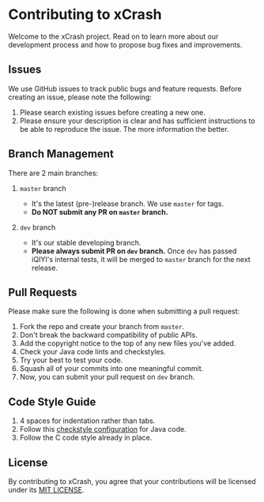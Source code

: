 # Contributing to xCrash

Welcome to the xCrash project. Read on to learn more about our development process and how to propose bug fixes and improvements.

## Issues

We use GitHub issues to track public bugs and feature requests. Before creating an issue, please note the following:

1. Please search existing issues before creating a new one.
2. Please ensure your description is clear and has sufficient instructions to be able to reproduce the issue. The more information the better.


## Branch Management

There are 2 main branches:

1. `master` branch

    * It's the latest (pre-)release branch. We use `master` for tags.
    * **Do NOT submit any PR on `master` branch.**

2. `dev` branch

    * It's our stable developing branch.
    * **Please always submit PR on `dev` branch.** Once `dev` has passed iQIYI's internal tests, it will be merged to `master` branch for the next release.


## Pull Requests

Please make sure the following is done when submitting a pull request:

1. Fork the repo and create your branch from `master`.
2. Don't break the backward compatibility of public APIs.
3. Add the copyright notice to the top of any new files you've added.
4. Check your Java code lints and checkstyles.
5. Try your best to test your code.
6. Squash all of your commits into one meaningful commit.
7. Now, you can submit your pull request on `dev` branch.


## Code Style Guide

1. 4 spaces for indentation rather than tabs.
2. Follow this [checkstyle configuration](src/java/xcrash/checkstyle.xml) for Java code.
3. Follow the C code style already in place.


## License

By contributing to xCrash, you agree that your contributions will be licensed
under its [MIT LICENSE](LICENSE).
